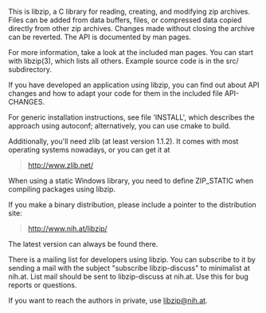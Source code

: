 This is libzip, a C library for reading, creating, and modifying zip
archives.  Files can be added from data buffers, files, or compressed
data copied directly from other zip archives.  Changes made without
closing the archive can be reverted.  The API is documented by man
pages.

For more information, take a look at the included man pages.  You
can start with libzip(3), which lists all others.  Example source code
is in the src/ subdirectory.

If you have developed an application using libzip, you can find out
about API changes and how to adapt your code for them in the included
file API-CHANGES.

For generic installation instructions, see file 'INSTALL', which
describes the approach using autoconf; alternatively, you can
use cmake to build.

Additionally, you'll need zlib (at least version 1.1.2). It comes
with most operating systems nowadays, or you can get it at
>	http://www.zlib.net/

When using a static Windows library, you need to define ZIP_STATIC
when compiling packages using libzip.

If you make a binary distribution, please include a pointer to the
distribution site:
>	http://www.nih.at/libzip/

The latest version can always be found there.

There is a mailing list for developers using libzip.  You can
subscribe to it by sending a mail with the subject "subscribe
libzip-discuss" to minimalist at nih.at. List mail should be sent
to libzip-discuss at nih.at. Use this for bug reports or questions.

If you want to reach the authors in private, use <libzip@nih.at>.
